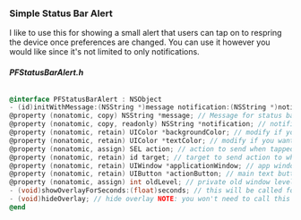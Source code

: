 ### Simple Status Bar Alert
I like to use this for showing a small alert that users can tap on to respring the device once preferences are changed.
You can use it however you would like since it's not limited to only notifications.

#### *PFStatusBarAlert.h*
``` Objective-C

@interface PFStatusBarAlert : NSObject
- (id)initWithMessage:(NSString *)message notification:(NSString *)notification action:(SEL)action target:(id)target;
@property (nonatomic, copy) NSString *message; // Message for status bar button
@property (nonatomic, copy, readonly) NSString *notification; // notification to listen for (prefs changed) NOTE: optional
@property (nonatomic, retain) UIColor *backgroundColor; // modify if you want a different color than default
@property (nonatomic, retain) UIColor *textColor; // modify if you want a different color than default
@property (nonatomic, assign) SEL action; // action to send when tapped
@property (nonatomic, retain) id target; // target to send action to when tapped
@property (nonatomic, retain) UIWindow *applicationWindow; // app window
@property (nonatomic, retain) UIButton *actionButton; // main text button
@property (nonatomic, assign) int oldLevel; // private old window level before overlaying
- (void)showOverlayForSeconds:(float)seconds; // this will be called for 6 s automatically on notification. NOTE: if no notification is set call manually
- (void)hideOverlay; // hide overlay NOTE: you won't need to call this since the timer hides automatically
@end

```
